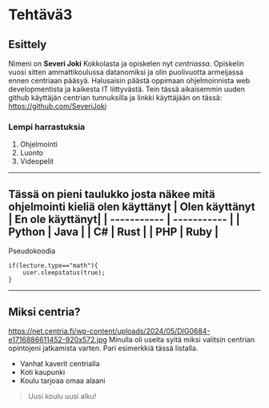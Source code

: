 # Tehtävä3
## Esittely
Nimeni on **Severi Joki** Kokkolasta ja opiskelen nyt *centriassa*. Opiskelin vuosi sitten ammattikoulussa datanomiksi ja olin puolivuotta armeijassa ennen centriaan pääsyä. Halusaisin päästä oppimaan ohjelmoinnista web developmentista ja kaikesta IT liittyvästä. Tein tässä aikaisemmin uuden github käyttäjän centrian tunnuksilla ja linkki käyttäjään on tässä: https://github.com/SeveriJoki
### Lempi harrastuksia
1. Ohjelmointi
2. Luonto
3. Videopelit
---

Tässä on pieni taulukko josta näkee mitä ohjelmointi kieliä olen käyttänyt
| Olen käyttänyt  | En ole käyttänyt|
| -----------     | -----------     |
| Python          | Java            |
| C#              | Rust            |
| PHP             | Ruby            |
---

Pseudokoodia
```
if(lecture.type=="math"){
    user.sleepstatus(true);
}
```
---

## Miksi centria?
https://net.centria.fi/wp-content/uploads/2024/05/DIG0684-e1716886611452-920x572.jpg
Minulla oli useita syitä miksi valitsin centrian opintojeni jatkamista varten. Pari esimerkkiä tässä listalla.
- Vanhat kaverit centrialla
- Koti kaupunki
- Koulu tarjoaa omaa alaani

>Uusi koulu uusi alku!